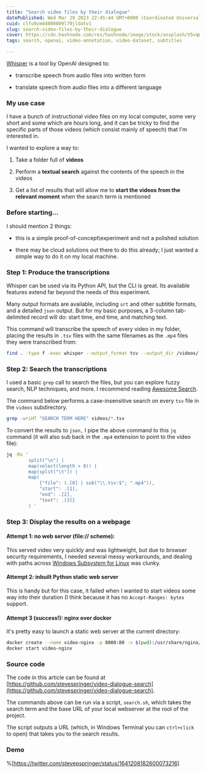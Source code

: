 ```yaml
---
title: "Search video files by their dialogue"
datePublished: Wed Mar 29 2023 22:45:44 GMT+0000 (Coordinated Universal Time)
cuid: clfu9zm44000809l70jldatv1
slug: search-video-files-by-their-dialogue
cover: https://cdn.hashnode.com/res/hashnode/image/stock/unsplash/V5vqWC9gyEU/upload/b046a11cbcfd3ce3e8a34fa060a7ef25.jpeg
tags: search, openai, video-annotation, video-dataset, subtitles

---
```


[Whisper](https://github.com/openai/whisper) is a tool by OpenAI designed to:

* transcribe speech from audio files into written form
    
* translate speech from audio files into a different language
    

### My use case

I have a bunch of instructional video files on my local computer, some very short and some which are hours long, and it can be tricky to find the specific parts of those videos (which consist mainly of speech) that I'm interested in.

I wanted to explore a way to:

1. Take a folder full of **videos**
    
2. Perform a **textual search** against the contents of the speech in the videos
    
3. Get a list of results that will allow me to **start the videos from the relevant moment** when the search term is mentioned
    

### Before starting...

I should mention 2 things:

* this is a simple proof-of-concept\\experiment and not a polished solution
    
* there may be cloud solutions out there to do this already; I just wanted a simple way to do it on my local machine.
    

### Step 1: Produce the transcriptions

Whisper can be used via its Python API, but the CLI is great. Its available features extend far beyond the needs of this experiment.

Many output formats are available, including `srt` and other subtitle formats, and a detailed `json` output. But for my basic purposes, a 3-column tab-delimited record will do: start time, end time, and matching text.

This command will transcribe the speech of every video in my folder, placing the results in `.tsv` files with the same filenames as the `.mp4` files they were transcribed from:

```bash
find . -type f -exec whisper --output_format tsv --output_dir /videos/ --model base.en {} \;
```

### Step 2: Search the transcriptions

I used a basic `grep` call to search the files, but you can explore fuzzy search, NLP techniques, and more. I recommend reading [Awesome Search](https://github.com/frutik/awesome-search).

The command below performs a case-insensitive search on every `tsv` file in the `videos` subdirectory.

```bash
grep -wriHT "SEARCH TERM HERE" videos/*.tsv
```

To convert the results to `json,` I pipe the above command to this `jq` command (it will also sub back in the `.mp4` extension to point to the video file):

```bash
jq -Rs '
        split("\n") |
        map(select(length > 0)) |
        map(split("\t")) |
        map(
            {"file": (.[0] | sub("\\.tsv:$"; ".mp4")),
            "start": .[1],
            "end": .[2],
            "text": .[3]}
        ) '
```

### Step 3: Display the results on a webpage

#### Attempt 1: no web server (file:// scheme):

This served video very quickly and was lightweight, but due to browser security requirements, I needed several messy workarounds, and dealing with paths across [Windows Subsystem for Linux](https://en.wikipedia.org/wiki/Windows_Subsystem_for_Linux) was clunky.

#### Attempt 2: inbuilt Python static web server

This is handy but for this case, it failed when I wanted to start videos some way into their duration (I think because it has no `Accept-Ranges: bytes` support.

#### Attempt 3 (success!): nginx over docker

It's pretty easy to launch a static web server at the current directory:

```bash
docker create --name video-nginx -p 8000:80 -v $(pwd):/usr/share/nginx/html:ro nginx
docker start video-nginx
```

### Source code

The code in this article can be found at [https://github.com/stevespringer/video-dialogue-search](https://github.com/stevespringer/video-dialogue-search).

The commands above can be run via a script, `search.sh`, which takes the search term and the base URL of your local webserver at the root of the project.

The script outputs a URL (which, in Windows Terminal you can `ctrl+click` to open) that takes you to the search results.

### Demo

%[https://twitter.com/stevepspringer/status/1641208182600073216]